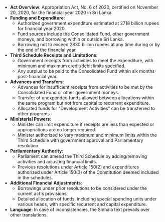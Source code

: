 - **Act Overview**: Appropriation Act, No. 6 of 2020, certified on November 20, 2020, for the financial year 2020 in Sri Lanka.
- **Funding and Expenditure**: 
  - Authorized government expenditure estimated at 2718 billion rupees for financial year 2020.
  - Fund sources include the Consolidated Fund, other government moneys, and borrowing within or outside Sri Lanka.
  - Borrowing not to exceed 2830 billion rupees at any time during or by the end of the financial year.
- **Third Schedule Receipts and Limitations**:
  - Government receipts from activities to meet the expenditure, with minimum and maximum credit/debit limits specified.
  - Any surplus to be paid to the Consolidated Fund within six months post-financial year.
- **Advances and Transfers**:
  - Advances for insufficient receipts from activities to be met by the Consolidated Fund or other government moneys.
  - Transfer of unexpended funds allowed between allocations within the same program but not from capital to recurrent expenditure.
  - Allocated funds for "Development Activities" can be transferred to other programs.
- **Ministerial Powers**:
  - Minister can limit expenditure if receipts are less than expected or appropriations are no longer required.
  - Minister authorized to vary maximum and minimum limits within the Third Schedule with government approval and Parliamentary resolution.
- **Parliamentary Authority**:
  - Parliament can amend the Third Schedule by adding/removing activities and adjusting financial limits.
  - Previous resolutions under Article 150(2) and expenditures authorized under Article 150(3) of the Constitution deemed included in the schedules.
- **Additional Financial Adjustments**:
  - Borrowings under prior resolutions to be considered under the current act's provisions.
  - Detailed allocation of funds, including special spending units under various heads, with specific recurrent and capital expenditure.
- **Language**: In case of inconsistencies, the Sinhala text prevails over other translations.
